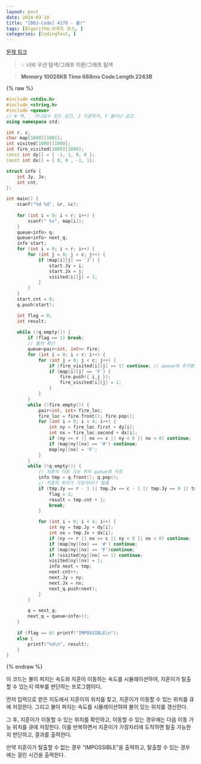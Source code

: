 ```yaml
---
layout: post
date: 2024-03-10
title: "[BOJ-Code] 4179 - 불!"
tags: [Algorithm-브루트 포스, ]
categories: [CodingTest, ]
---
```


[문제 링크](https://www.acmicpc.net/problem/4179)


> 💡 너비 우선 탐색/그래프 이론/그래프 탐색


> **Memory   10028KB                                  Time   688ms                               Code Length   2243B**



{% raw %}
```c++
#include <stdio.h>
#include <string.h>
#include <queue>
// # 벽, . 지나갈수 있는 공간, J 지훈위치, F 불이난 공간.
using namespace std;

int r, c;
char map[1000][1001];
int visited[1000][1000];
int fire_visited[1000][1000];
const int dy[] = { -1, 1, 0, 0 };
const int dx[] = { 0, 0 , -1, 1};

struct info {
	int Jy, Jx;
	int cnt;
};

int main() {
	scanf("%d %d", &r, &c);
	
	for (int i = 0; i < r; i++) {
		scanf(" %s", map[i]);
	}
	queue<info> q;
	queue<info> next_q;
	info start;
	for (int i = 0; i < r; i++) {
		for (int j = 0; j < c; j++) {
			if (map[i][j] == 'J') {
				start.Jy = i;
				start.Jx = j;
				visited[i][j] = 1;
			}
		}
	}
	start.cnt = 0;
	q.push(start);

	int flag = 0;
	int result;
	
	while (!q.empty()) {
		if (flag == 1) break;
		// 불의 확산
		queue<pair<int, int>> fire;
		for (int i = 0; i < r; i++) {
			for (int j = 0; j < c; j++) {
				if (fire_visited[i][j] == 1) continue; // queue에 추가했던 불 위치는 이미 번졌기 때문에 체크 필요 x
				if (map[i][j] == 'F') {
					fire.push({ i,j });
					fire_visited[i][j] = 1;
				}
			}
		}
		while (!fire.empty()) {
			pair<int, int> fire_loc;
			fire_loc = fire.front(); fire.pop();
			for (int i = 0; i < 4; i++) {
				int ny = fire_loc.first + dy[i];
				int nx = fire_loc.second + dx[i];
				if (ny >= r || nx >= c || ny < 0 || nx < 0) continue;
				if (map[ny][nx] == '#') continue;
				map[ny][nx] = 'F';
			}
		}
		while (!q.empty()) {
			// 지훈의 이동 가능 위치 queue에 저장
			info tmp = q.front(); q.pop();
			// 지훈의 위치가 가장자리?? 탈출
			if (tmp.Jy == r - 1 || tmp.Jx == c - 1 || tmp.Jy == 0 || tmp.Jx == 0) {
				flag = 1;
				result = tmp.cnt + 1;
				break;
			}

			for (int i = 0; i < 4; i++) {
				int ny = tmp.Jy + dy[i];
				int nx = tmp.Jx + dx[i];
				if (ny >= r || nx >= c || ny < 0 || nx < 0) continue;
				if (map[ny][nx] == '#') continue;
				if (map[ny][nx] == 'F')continue;
				if (visited[ny][nx] == 1) continue;
				visited[ny][nx] = 1;
				info next = tmp;
				next.cnt++;
				next.Jy = ny;
				next.Jx = nx;
				next_q.push(next);
			}
		}

		q = next_q;
		next_q = queue<info>();
	}
	
	if (flag == 0) printf("IMPOSSIBLE\n");
	else {
		printf("%d\n", result);
	}
}
```
{% endraw %}



이 코드는 불이 퍼지는 속도와 지훈이 이동하는 속도를 시뮬레이션하여, 지훈이가 탈출할 수 있는지 여부를 판단하는 프로그램이다.

먼저 입력으로 받은 지도에서 지훈이의 위치를 찾고, 지훈이가 이동할 수 있는 위치를 큐에 저장한다. 그리고 불이 퍼지는 속도를 시뮬레이션하여 불이 있는 위치를 갱신한다.

그 후, 지훈이가 이동할 수 있는 위치를 확인하고, 이동할 수 있는 경우에는 다음 이동 가능 위치를 큐에 저장한다. 이를 반복하면서 지훈이가 가장자리에 도착하면 탈출 가능한지 판단하고, 결과를 출력한다.

만약 지훈이가 탈출할 수 없는 경우 "IMPOSSIBLE"을 출력하고, 탈출할 수 있는 경우에는 걸린 시간을 출력한다.

